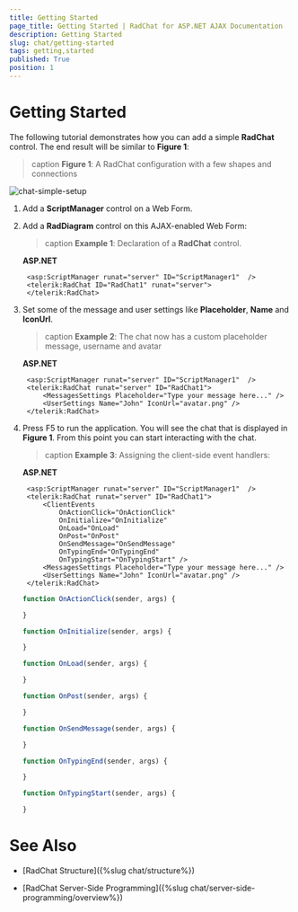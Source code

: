 ```yaml
---
title: Getting Started
page_title: Getting Started | RadChat for ASP.NET AJAX Documentation
description: Getting Started
slug: chat/getting-started
tags: getting,started
published: True
position: 1
---
```


# Getting Started

The following tutorial demonstrates how you can add a simple **RadChat** control. The end result will be similar to **Figure 1**:

>caption **Figure 1**: A RadChat configuration with a few shapes and connections

![chat-simple-setup](images/chat-simple-setup.png)

1. Add a **ScriptManager** control on a Web Form.

1. Add a **RadDiagram** control on this AJAX-enabled Web Form: 
	
	>caption **Example 1**: Declaration of a **RadChat** control.

	**ASP.NET**

		<asp:ScriptManager runat="server" ID="ScriptManager1"  />
		<telerik:RadChat ID="RadChat1" runat="server">
		</telerik:RadChat>



1. Set some of the message and user settings like **Placeholder**, **Name** and **IconUrl**.

	>caption **Example 2**: The chat now has a custom placeholder message, username and avatar

	**ASP.NET**

		<asp:ScriptManager runat="server" ID="ScriptManager1"  />
		<telerik:RadChat runat="server" ID="RadChat1">
            <MessagesSettings Placeholder="Type your message here..." />
            <UserSettings Name="John" IconUrl="avatar.png" />
        </telerik:RadChat>


1. Press F5 to run the application. You will see the chat that is displayed in **Figure 1**. From this point you can start interacting with the chat.

	>caption **Example 3**: Assigning the client-side event handlers:

	**ASP.NET**

		<asp:ScriptManager runat="server" ID="ScriptManager1"  />
		<telerik:RadChat runat="server" ID="RadChat1">
            <ClientEvents
                OnActionClick="OnActionClick"
                OnInitialize="OnInitialize"
                OnLoad="OnLoad"
                OnPost="OnPost"
                OnSendMessage="OnSendMessage"
                OnTypingEnd="OnTypingEnd"
                OnTypingStart="OnTypingStart" />
            <MessagesSettings Placeholder="Type your message here..." />
            <UserSettings Name="John" IconUrl="avatar.png" />
        </telerik:RadChat>

    ````JavaScript
    function OnActionClick(sender, args) {
    
    }
    
    function OnInitialize(sender, args) {
    
    }
    
    function OnLoad(sender, args) {
    
    }
    
    function OnPost(sender, args) {
    
    }
    
    function OnSendMessage(sender, args) {
    
    }
    
    function OnTypingEnd(sender, args) {
    
    }
    
    function OnTypingStart(sender, args) {
    
    }
    ````

# See Also

 * [RadChat Structure]({%slug chat/structure%})

 * [RadChat Server-Side Programming]({%slug chat/server-side-programming/overview%})
 
